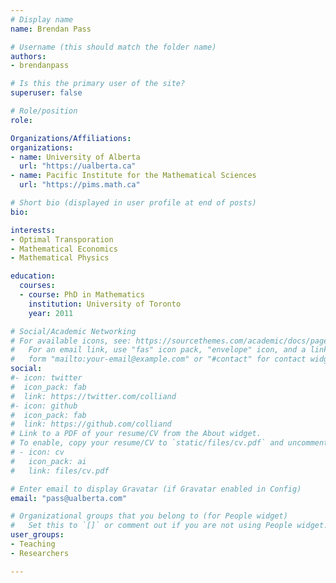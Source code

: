 ```yaml
---
# Display name
name: Brendan Pass

# Username (this should match the folder name)
authors:
- brendanpass

# Is this the primary user of the site?
superuser: false

# Role/position
role: 

Organizations/Affiliations:
organizations:
- name: University of Alberta
  url: "https://ualberta.ca"
- name: Pacific Institute for the Mathematical Sciences
  url: "https://pims.math.ca"

# Short bio (displayed in user profile at end of posts)
bio:

interests:
- Optimal Transporation
- Mathematical Economics
- Mathematical Physics

education:
  courses:
  - course: PhD in Mathematics
    institution: University of Toronto
    year: 2011

# Social/Academic Networking
# For available icons, see: https://sourcethemes.com/academic/docs/page-builder/#icons
#   For an email link, use "fas" icon pack, "envelope" icon, and a link in the
#   form "mailto:your-email@example.com" or "#contact" for contact widget.
social:
#- icon: twitter
#  icon_pack: fab
#  link: https://twitter.com/colliand
#- icon: github
#  icon_pack: fab
#  link: https://github.com/colliand
# Link to a PDF of your resume/CV from the About widget.
# To enable, copy your resume/CV to `static/files/cv.pdf` and uncomment the lines below.
# - icon: cv
#   icon_pack: ai
#   link: files/cv.pdf

# Enter email to display Gravatar (if Gravatar enabled in Config)
email: "pass@ualberta.com"

# Organizational groups that you belong to (for People widget)
#   Set this to `[]` or comment out if you are not using People widget.
user_groups:
- Teaching
- Researchers

---
```

